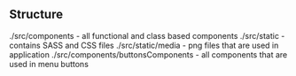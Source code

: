

## Structure

./src/components - all functional and class based components
./src/static - contains SASS and CSS files
./src/static/media - png files that are used in application
./src/components/buttonsComponents - all components that are used in menu buttons

